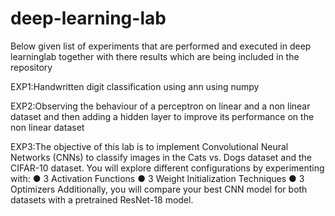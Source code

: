 # deep-learning-lab
Below given list of experiments that are performed and executed in deep learninglab together with there results which are being included in the repository


EXP1:Handwritten digit classification using ann using numpy


EXP2:Observing the behaviour of a perceptron on linear and a non linear dataset and then adding a hidden layer to improve its performance on the non linear dataset


EXP3:The objective of this lab is to implement Convolutional Neural Networks (CNNs) to classify images in the Cats vs. Dogs dataset and the CIFAR-10 dataset. You will explore different configurations by experimenting with:
● 3 Activation Functions
● 3 Weight Initialization Techniques
● 3 Optimizers
Additionally, you will compare your best CNN model for both datasets with a pretrained ResNet-18 model.
